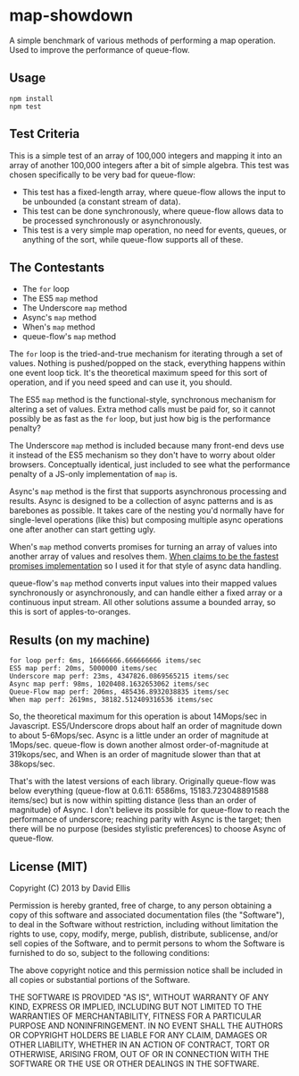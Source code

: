 # map-showdown

A simple benchmark of various methods of performing a map operation. Used to improve the performance of queue-flow.

## Usage

```
npm install
npm test
```

## Test Criteria

This is a simple test of an array of 100,000 integers and mapping it into an array of another 100,000 integers after a bit of simple algebra. This test was chosen specifically to be very bad for queue-flow:

* This test has a fixed-length array, where queue-flow allows the input to be unbounded (a constant stream of data).
* This test can be done synchronously, where queue-flow allows data to be processed synchronously or asynchronously.
* This test is a very simple map operation, no need for events, queues, or anything of the sort, while queue-flow supports all of these.

## The Contestants

* The ``for`` loop
* The ES5 ``map`` method
* The Underscore ``map`` method
* Async's ``map`` method
* When's ``map`` method
* queue-flow's ``map`` method

The ``for`` loop is the tried-and-true mechanism for iterating through a set of values. Nothing is pushed/popped on the stack, everything happens within one event loop tick. It's the theoretical maximum speed for this sort of operation, and if you need speed and can use it, you should.

The ES5 ``map`` method is the functional-style, synchronous mechanism for altering a set of values. Extra method calls must be paid for, so it cannot possibly be as fast as the ``for`` loop, but just how big is the performance penalty?

The Underscore ``map`` method is included because many front-end devs use it instead of the ES5 mechanism so they don't have to worry about older browsers. Conceptually identical, just included to see what the performance penalty of a JS-only implementation of ``map`` is.

Async's ``map`` method is the first that supports asynchronous processing and results. Async is designed to be a collection of async patterns and is as barebones as possible. It takes care of the nesting you'd normally have for single-level operations (like this) but composing multiple async operations one after another can start getting ugly.

When's ``map`` method converts promises for turning an array of values into another array of values and resolves them. [When claims to be the fastest promises implementation](https://github.com/cujojs/promise-perf-tests#test-results) so I used it for that style of async data handling.

queue-flow's ``map`` method converts input values into their mapped values synchronously or asynchronously, and can handle either a fixed array or a continuous input stream. All other solutions assume a bounded array, so this is sort of apples-to-oranges.

## Results (on my machine)

```
for loop perf: 6ms, 16666666.666666666 items/sec
ES5 map perf: 20ms, 5000000 items/sec
Underscore map perf: 23ms, 4347826.0869565215 items/sec
Async map perf: 98ms, 1020408.1632653062 items/sec
Queue-Flow map perf: 206ms, 485436.8932038835 items/sec
When map perf: 2619ms, 38182.512409316536 items/sec
```

So, the theoretical maximum for this operation is about 14Mops/sec in Javascript. ES5/Underscore drops about half an order of magnitude down to about 5-6Mops/sec. Async is a little under an order of magnitude at 1Mops/sec. queue-flow is down another almost order-of-magnitude at 319kops/sec, and When is an order of magnitude slower than that at 38kops/sec.

That's with the latest versions of each library. Originally queue-flow was below everything (queue-flow at 0.6.11: 6586ms, 15183.723048891588 items/sec) but is now within spitting distance (less than an order of magnitude) of Async. I don't believe its possible for queue-flow to reach the performance of underscore; reaching parity with Async is the target; then there will be no purpose (besides stylistic preferences) to choose Async of queue-flow.

## License (MIT)

Copyright (C) 2013 by David Ellis

Permission is hereby granted, free of charge, to any person obtaining a copy
of this software and associated documentation files (the "Software"), to deal
in the Software without restriction, including without limitation the rights
to use, copy, modify, merge, publish, distribute, sublicense, and/or sell
copies of the Software, and to permit persons to whom the Software is
furnished to do so, subject to the following conditions:

The above copyright notice and this permission notice shall be included in
all copies or substantial portions of the Software.

THE SOFTWARE IS PROVIDED "AS IS", WITHOUT WARRANTY OF ANY KIND, EXPRESS OR
IMPLIED, INCLUDING BUT NOT LIMITED TO THE WARRANTIES OF MERCHANTABILITY,
FITNESS FOR A PARTICULAR PURPOSE AND NONINFRINGEMENT. IN NO EVENT SHALL THE
AUTHORS OR COPYRIGHT HOLDERS BE LIABLE FOR ANY CLAIM, DAMAGES OR OTHER
LIABILITY, WHETHER IN AN ACTION OF CONTRACT, TORT OR OTHERWISE, ARISING FROM,
OUT OF OR IN CONNECTION WITH THE SOFTWARE OR THE USE OR OTHER DEALINGS IN
THE SOFTWARE.
